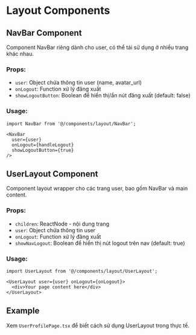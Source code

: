 # Layout Components

## NavBar Component

Component NavBar riêng dành cho user, có thể tái sử dụng ở nhiều trang khác nhau.

### Props:
- `user`: Object chứa thông tin user (name, avatar_url)
- `onLogout`: Function xử lý đăng xuất
- `showLogoutButton`: Boolean để hiển thị/ẩn nút đăng xuất (default: false)

### Usage:
```tsx
import NavBar from '@/components/layout/NavBar';

<NavBar 
  user={user} 
  onLogout={handleLogout}
  showLogoutButton={true}
/>
```

## UserLayout Component

Component layout wrapper cho các trang user, bao gồm NavBar và main content.

### Props:
- `children`: ReactNode - nội dung trang
- `user`: Object chứa thông tin user
- `onLogout`: Function xử lý đăng xuất
- `showNavLogout`: Boolean để hiển thị nút logout trên nav (default: true)

### Usage:
```tsx
import UserLayout from '@/components/layout/UserLayout';

<UserLayout user={user} onLogout={onLogout}>
  <div>Your page content here</div>
</UserLayout>
```

## Example

Xem `UserProfilePage.tsx` để biết cách sử dụng UserLayout trong thực tế.
